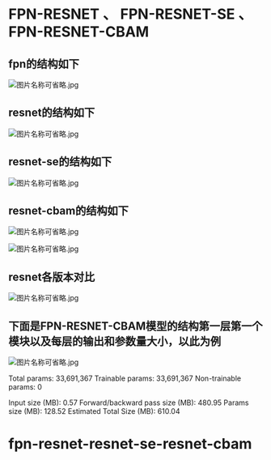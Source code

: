 # FPN-RESNET   、  FPN-RESNET-SE  、  FPN-RESNET-CBAM

## fpn的结构如下

![图片名称可省略.jpg](https://github.com/youwh-PIRI/fpn_resnet-resnet-se-resnet-cbam/blob/master/fpn.JPG)

## resnet的结构如下

![图片名称可省略.jpg](https://github.com/youwh-PIRI/fpn_resnet-resnet-se-resnet-cbam/blob/master/resnet.JPG)

## resnet-se的结构如下

![图片名称可省略.jpg](https://github.com/youwh-PIRI/fpn_resnet-resnet-se-resnet-cbam/blob/master/resnet-se.JPG)

## resnet-cbam的结构如下

![图片名称可省略.jpg](https://github.com/youwh-PIRI/fpn_resnet-resnet-se-resnet-cbam/blob/master/resnet-cbam-1.JPG)

![图片名称可省略.jpg](https://github.com/youwh-PIRI/fpn_resnet-resnet-se-resnet-cbam/blob/master/resnet-cbam-2.JPG)

## resnet各版本对比

![图片名称可省略.jpg](https://github.com/youwh-PIRI/fpn_resnet-resnet-se-resnet-cbam/blob/master/compare-resnet.JPG)

## 下面是FPN-RESNET-CBAM模型的结构第一层第一个模块以及每层的输出和参数量大小，以此为例

![图片名称可省略.jpg](https://github.com/youwh-PIRI/fpn_resnet-resnet-se-resnet-cbam/blob/master/resnet-cbam-model.JPG)

Total params: 33,691,367
Trainable params: 33,691,367
Non-trainable params: 0

Input size (MB): 0.57
Forward/backward pass size (MB): 480.95
Params size (MB): 128.52
Estimated Total Size (MB): 610.04
# fpn-resnet-resnet-se-resnet-cbam
